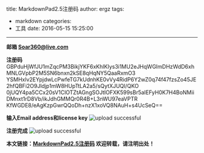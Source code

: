 title: MarkdownPad2.5注册码
author: ergz
tags:
  - markdown
categories:
  - 工具
date: 2016-05-15 15:25:00
---
**邮箱 Soar360@live.com**

**注册码**
GBPduHjWfJU1mZqcPM3BikjYKF6xKhlKIys3i1MU2eJHqWGImDHzWdD6xhMNLGVpbP2M5SN6bnxn2kSE8qHqNY5QaaRxmO3
YSMHxlv2EYpjdwLcPwfeTG7kUdnhKE0vVy4RidP6Y2wZ0q74f47fzsZo45JE2hfQBFi2O9Jldjp1mW8HUpTtLA2a5/sQytXJUQl/QKO
0jUQY4pa5CCx20sV1ClOTZtAGngSOJtIOFXK599sBr5aIEFyH0K7H4BoNMiiDMnxt1rD8Vb/ikJdhGMMQr0R4B+L3nWU97eaVPTR
KfWGDE8/eAgKzpGwrQQoDh+nzX1xoVQ8NAuH+s4UcSeQ==

<!--more-->
**输入Email address和license key**
![upload successful](/images/markdown_201912251552.png)

**注册完成**
![upload successful](/images/markdown_201912251554.png)

**本文链接：[MarkdownPad2.5注册码]()
欢迎转载，请注明出处！**